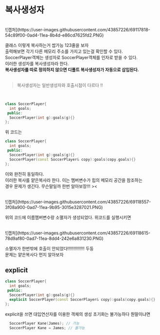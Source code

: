 # 복사생성자

</br>
![캡처](https://user-images.githubusercontent.com/43857226/69117818-54c89f00-0ad4-11ea-8b4d-e86cd7625fd2.PNG)
</br>

클래스 이렇게 복사하는거 쌉가능 123줄을 보자</br>
출력해보면 각기 다른 메모리 주소를 가지고 있는걸 확인할 수 있다. </br>
SoccerPlayer객체는 생성자로 SoccerPlayer객체를 인자로 받을 수 있다.</br>
이러한 생성자를 복사생성자라 한다.</br> 
**복사생성자를 따로 정의하지 않으면 디폴트 복사생성자가 자동으로 삽입된다.**</br>
</br>
> 복사생성자는 일반생성자와 호출시점이 다르다 !! </br>
</br>

```c++
class SoccerPlayer{
  int goals;
 public:
  SoccerPlayer(int g):goals(g){}
};
```

위 코드는 </br>

```c++
class SoccerPlayer{
  int goals;
 public:
  SoccerPlayer(int g):goals(g){}
  SoccerPlayer(const SoccerPlayer& copy):goals(copy.goals){}
};
```

이와 완전히 동일하다.</br>
이러한 복사를 얕은복사라 한다. 이는 멤버변수가 힙의 메모리 공간을 참조하는</br>
경우 문제가 생긴다. 무슨말일까 한번 알아보장!!! >< </br>

</br>
![캡처](https://user-images.githubusercontent.com/43857226/69118557-3f08a900-0ad7-11ea-9b95-3015e3287021.PNG)
</br>

위의 코드에 이름멤버변수랑 소멸자가 생성되었다. 위코드를 실행시키면</br>

</br>
![캡처](https://user-images.githubusercontent.com/43857226/69118615-78d9af80-0ad7-11ea-8dd4-242e6a831230.PNG)
</br>

소멸자가 한번밖에 호출이 안되었다!!!!!!!!!!!!!! 두둥 </br>
문제는 얕은복사다 먼지 알아보자 </br>

## explicit

```c++
class SoccerPlayer{
  int goals;
 public:
  SoccerPlayer(int g):goals(g){}
  explicit SoccerPlayer(const SoccerPlayer& copy):goals(copy.goals){}
};
```

explicit을 쓰면 대입연산자를 이용한 객체의 생성 초기화는 불가능하다 뭔말이냐면 </br>
```c++
  SoccerPlayer Kane(James); // 가능
  SoccerPlayer Kane = James; // 불가능
```
